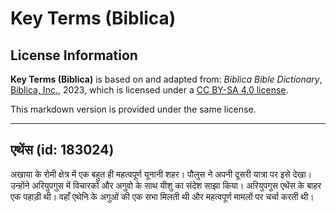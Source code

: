 # Key Terms (Biblica)

## License Information

**Key Terms (Biblica)** is based on and adapted from: _Biblica Bible Dictionary_, [Biblica, Inc.](https://www.biblica.com/), 2023, which is licensed under a [CC BY-SA 4.0 license](https://creativecommons.org/licenses/by-sa/4.0/legalcode.en).

This markdown version is provided under the same license.



--------------------------------

## एथेंस (id: 183024)

अखाया के रोमी क्षेत्र में एक बहुत ही महत्वपूर्ण यूनानी शहर। पौलुस ने अपनी दूसरी यात्रा पर इसे देखा। उन्होंने अरियुपगुस में विचारकों और अगुवो के साथ यीशु का संदेश साझा किया। अरियुपगुस एथेंस के बाहर एक पहाड़ी थी। वहाँ एथेनि के अगुओं की एक सभा मिलती थी और महत्वपूर्ण मामलों पर चर्चा करती थी।


